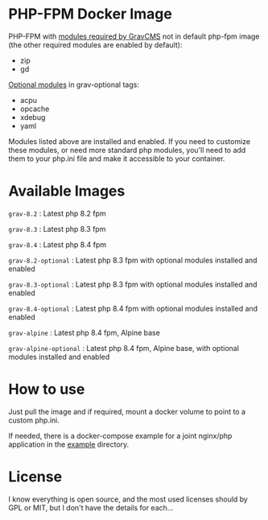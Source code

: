 # PHP-FPM Docker Image
PHP-FPM with [modules required by GravCMS](https://learn.getgrav.org/17/basics/requirements#php-requirements) not in default php-fpm image (the other required modules are enabled by default):
- zip 
- gd

[Optional modules](https://learn.getgrav.org/17/basics/requirements#optional-modules) in grav-optional tags:
- acpu 
- opcache 
- xdebug 
- yaml

Modules listed above are installed and enabled. 
If you need to customize these modules, or need more standard php modules, you'll need to add them to your php.ini file and make it accessible to your container.

# Available Images

`grav-8.2` : Latest php 8.2 fpm 

`grav-8.3` : Latest php 8.3 fpm 

`grav-8.4` : Latest php 8.4 fpm 

`grav-8.2-optional` : Latest php 8.3 fpm with optional modules installed and enabled 

`grav-8.3-optional` : Latest php 8.3 fpm with optional modules installed and enabled 

`grav-8.4-optional` : Latest php 8.4 fpm with optional modules installed and enabled 

`grav-alpine` : Latest php 8.4 fpm, Alpine base

`grav-alpine-optional` : Latest php 8.4 fpm, Alpine base, with optional modules installed and enabled

# How to use

Just pull the image and if required, mount a docker volume to point to a custom php.ini.

If needed, there is a docker-compose example for a joint nginx/php application in the [example](https://github.com/abesnier/docker-php-fpm/tree/master/example) directory.

# License
I know everything is open source, and the most used licenses should by GPL or MIT, but I don't have the details for each...
